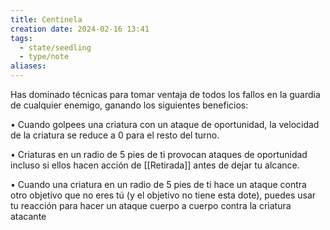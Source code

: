 ```yaml
---
title: Centinela
creation date: 2024-02-16 13:41
tags:
  - state/seedling
  - type/note
aliases:
---
```

Has dominado técnicas para tomar ventaja de todos los fallos en la guardia de cualquier enemigo,
ganando los siguientes beneficios:

• Cuando golpees una criatura con un ataque de oportunidad, la velocidad de la criatura se reduce a 0 para el resto del turno.

• Criaturas en un radio de 5 pies de ti provocan ataques de oportunidad incluso si ellos hacen acción de [[Retirada]] antes de dejar tu alcance.

• Cuando una criatura en un radio de 5 pies de ti hace un ataque contra otro objetivo que no eres tú (y el objetivo no tiene esta dote), puedes usar tu reacción para hacer un ataque cuerpo a cuerpo contra la criatura atacante
